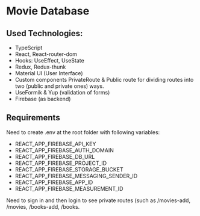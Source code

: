 # Movie Database

## Used Technologies:

- TypeScript
- React, React-router-dom
- Hooks: UseEffect, UseState
- Redux, Redux-thunk
- Material UI (User Interface)
- Custom components PrivateRoute & Public route for dividing routes into two (public and private ones) ways.
- UseFormik & Yup (validation of forms)
- Firebase (as backend)

## Requirements

Need to create .env at the root folder with following variables: 

- REACT_APP_FIREBASE_API_KEY 
- REACT_APP_FIREBASE_AUTH_DOMAIN
- REACT_APP_FIREBASE_DB_URL
- REACT_APP_FIREBASE_PROJECT_ID
- REACT_APP_FIREBASE_STORAGE_BUCKET
- REACT_APP_FIREBASE_MESSAGING_SENDER_ID
- REACT_APP_FIREBASE_APP_ID
- REACT_APP_FIREBASE_MEASUREMENT_ID

Need to sign in and then login to see private routes (such as /movies-add, /movies, /books-add, /books.
